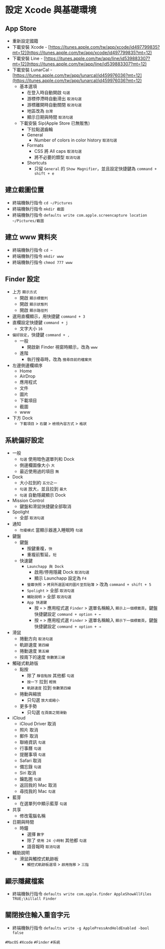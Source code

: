 # 設定 Xcode 與基礎環境

## App Store
* 重新設定國籍  
* 下載安裝 Xcode - [https://itunes.apple.com/tw/app/xcode/id497799835?mt=12](https://itunes.apple.com/tw/app/xcode/id497799835?mt=12)
* 下載安裝 Line - [https://itunes.apple.com/tw/app/line/id539883307?mt=12](https://itunes.apple.com/tw/app/line/id539883307?mt=12)
* 下載安裝 LunarCal - [https://itunes.apple.com/tw/app/lunarcal/id459976036?mt=12](https://itunes.apple.com/tw/app/lunarcal/id459976036?mt=12)
	* 基本選項
		* 在登入時自動開啟 `勾選` 
		* 游標停滯時自動滑出 `取消勾選` 
		* 游標離開時自動關閉 `取消勾選` 
		* 地區改為 `台灣`
		* 顯示日期與時間 `取消勾選`
	* 下載安裝 Sip(Apple Store 已無販售)
		* 下拉點選齒輪
		* General
			* Number of colors in color history `取消勾選`
		* Formats
			* CSS 將 All caps `取消勾選`
			* 將不必要的類型 `取消勾選`
		* Shortcuts
			* 只留 `General` 的 `Show Magnifier`，並且設定快捷鍵為 `command + shift + e`

## 建立截圖位置
* 終端機執行指令 `cd ~/Pictures`
* 終端機執行指令 `mkdir 截圖`
* 終端機執行指令 `defaults write com.apple.screencapture location ~/Pictures/截圖`

## 建立 www 資料夾  
* 終端機執行指令 `cd ~`
* 終端機執行指令 `mkdir www`
* 終端機執行指令 `chmod 777 www`

## Finder 設定
* 上方 `顯示方式`
	* 開啟 `顯示標籤列`
	* 開啟 `顯示狀態列`
	* 開啟 `顯示路徑列`
* 選用直欄顯示，用快捷鍵 `command + 3`
* 直欄設定快捷鍵 `command + j`
	* 文字大小 `16`  
* `偏好設定`，快捷鍵 `command + ,`
	* 一般
		* 開啟新 Finder 視窗時顯示，改為 `www`
	* 進階
		* 執行搜尋時，改為 `搜尋目前的檔案夾`
* 左邊側邊欄順序
	* Home
	* AirDrop
	* 應用程式
	* 文件
	* 圖片
	* 下載項目
	* 截圖
	* www
* 下方 Dock
	* `下載項目` > `右鍵` > `檢視內容方式` > `格狀`


## 系統偏好設定
* 一般
	* `勾選` 使用暗色選單列和 Dock
	* 側邊欄圖像大小 `大`
	* 最近使用過的項目 `無`
* Dock
	* 大小拉到約 `五分之一`
	* `勾選` 放大，並且拉到 `最大`
	* `勾選` 自動隱藏顯示 Dock
* Mission Control
	* 鍵盤和滑鼠快捷鍵全部取消
* Spolight
	* 全部 `取消勾選`
* 通知
	* `勿擾模式` 當顯示器進入睡眠時 `勾選`
* 鍵盤
	* 鍵盤
		* 按鍵重複，`快`
		* 重複前暫延，`短`
	* 快速鍵
		* `Launchapp 與 Dock`
			* 啟用/停用隱藏 Dock `取消勾選`
			* 顯示 Launchapp 設定為 `F4`
		* `螢幕快照` > `拷貝所選區域的圖片至剪貼簿` > 改為 `command + shift + 5`
		* `Spolight` > 全部 `取消勾選`
		* `輔助說明` > 全部 `取消勾選`
		* `App 快速鍵`
			* 按 `+` > 應用程式選 `Finder` > 選單名稱輸入 `顯示上一個標籤頁`，鍵盤快捷鍵設定 `command + option + ←`
			* 按 `+` > 應用程式選 `Finder` > 選單名稱輸入 `顯示下一個標籤頁`，鍵盤快捷鍵設定 `command + option + →`
* 滑鼠
	* 捲動方向 `取消勾選`
	* 軌跡速度 `第四線`
	* 捲動速度 `第五線`
	* 按兩下的速度 `倒數第三線`
* 觸碰式軌跡版
	* 點按
		* 除了 `靜音點按` 其他都 `勾選`
		* `按一下` 拉到 `輕微`
		* `軌跡速度` 拉到 `倒數第四線`
	* 捲動與縮放
		* 只勾選 `放大或縮小`
	* 更多手勢
		* 只勾選 `在頁面之間滑動`
* iCloud
	* iCloud Driver 取消
	* 照片 取消
	* 郵件 取消
	* 聯絡資訊 `勾選`
	* 行事曆 `勾選`
	* 提醒事項 `勾選`
	* Safari 取消
	* 備忘錄 `勾選`
	* Siri 取消
	* 鑰匙圈 `勾選`
	* 返回我的 Mac 取消
	* 尋找我的 Mac `勾選`
* 藍芽
	* 在選單列中顯示藍芽 `勾選`
* 共享
	* 修改電腦名稱
* 日期與時間
	* 時鐘
		* 選擇 `數字`
		* 除了 `使用 24 小時制` 其他都 `勾選`
		* 語音報時 `取消勾選`
* 輔助說明
	* 滑鼠與觸控式軌跡板
		* `觸控式軌跡板選項` > `啟用拖移` > `三指`

## 顯示隱藏檔案
* 終端機執行指令 `defaults write com.apple.finder AppleShowAllFiles TRUE;\killall Finder`

## 關閉按住輸入重音字元
* 終端機執行指令 `defaults write -g ApplePressAndHoldEnabled -bool false`


`#MacOS` `#Xcode` `#Finder` `#系統`
